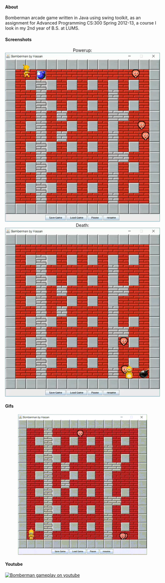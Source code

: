 #### About
Bomberman arcade game written in Java using swing toolkit, as an assignment for Advanced Programming CS:300 Spring 2012-13, a course I look in my 2nd year of B.S. at LUMS.

#### Screenshots
<p align="center">
Powerup:
</br>
<img src="readme_assets/1.png">
</br>
Death:
</br>
<img src="readme_assets/2.png">
</p>

#### Gifs
<p align="center">
<img src="readme_assets/1.gif">
<!-- <img src="readme_assets/2.gif"> -->
</p>

#### Youtube
[![Bomberman gameplay on youtube](https://img.youtube.com/vi/BvzmhVA0msA/0.jpg)](https://www.youtube.com/watch?v=BvzmhVA0msA)